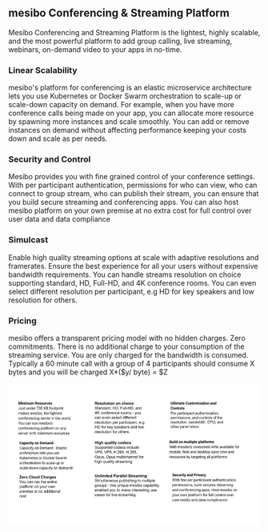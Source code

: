 ## mesibo Conferencing & Streaming Platform

Mesibo Conferencing and Streaming Platform is the lightest, highly scalable, and the most powerful platform to add group calling, live streaming, webinars, on-demand video to your apps in no-time.

### Linear Scalability	
mesibo's platform for conferencing is an elastic microservice architecture lets you use Kubernetes or Docker Swarm orchestration to scale-up or scale-down capacity on demand. For example, when you have more conference calls being made on your app, you can allocate more resource by spawning more instances and scale smoothly. You can add or remove instances on demand without affecting performance keeping your costs down and scale as per needs. 

### Security and Control	
Mesibo provides you with fine grained control of your conference settings. With per participant authentication, permissions for who can view, who can connect to group stream, who can publish their stream, you can ensure that you build secure streaming and conferencing apps. 
You can also host mesibo platform on your own premise at no extra cost for full control over user data and data compliance

### Simulcast
Enable high quality streaming options at scale with adaptive  resolutions and framerates. Ensure the best experience for all your users without expensive bandwidth requirements. You can handle streams resolution on choice supporting standard, HD, Full-HD, and 4K conference rooms.  You can even select different resolution per participant, e.g HD for key speakers and low resolution for others. 

### Pricing
mesibo offers a transparent pricing model with no hidden charges. Zero commitments. There is no additional charge to your consumption of the streaming service. You are only charged for the bandwidth is consumed. Typically a 60 minute call with a group of 4 participants should consume X bytes and you will be charged X*($y/ byte) = $Z


![mesibo conf features](mesibo_conferencing.jpg)







